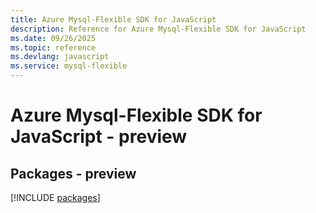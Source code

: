 ```yaml
---
title: Azure Mysql-Flexible SDK for JavaScript
description: Reference for Azure Mysql-Flexible SDK for JavaScript
ms.date: 09/26/2025
ms.topic: reference
ms.devlang: javascript
ms.service: mysql-flexible
---
```

# Azure Mysql-Flexible SDK for JavaScript - preview
## Packages - preview
[!INCLUDE [packages](mysql-flexible-index.md)]